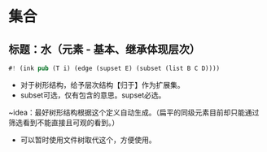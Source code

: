 # 集合

## 标题：水（元素 - 基本、继承体现层次）

```rs
#! (ink pub (T i) (edge (supset E) (subset (list B C D))))
```

- 对于树形结构，给予层次结构【归于】作为扩展集。
- subset可选，仅有包含的意思。supset必选。

~idea：最好树形结构根据这个定义自动生成。（扁平的同级元素目前却只能通过筛选看到不能直接且可观的看到。）

- 可以暂时使用文件树取代这个，方便使用。